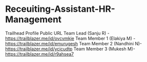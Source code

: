 # Receuiting-Assistant-HR-Management
Trailhead Profile Public URL
   Team Lead (Sanju R) -          https://trailblazer.me/id/ovcvmkje
   Team Member 1 (Elakiya M) -    https://trailblazer.me/id/emurugesh
   Team Member 2 (Nandhini N)-    https://trailblazer.me/id/ycicudtp
   Team Member 3 (Mukesh M)-      https://trailblazer.me/id/r9ahsea7
